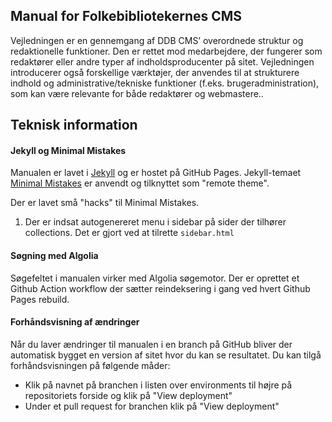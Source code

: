 ## Manual for Folkebibliotekernes CMS

Vejledningen er en gennemgang af DDB CMS’ overordnede struktur og redaktionelle funktioner. Den er rettet mod medarbejdere, der fungerer som redaktører eller andre typer af indholdsproducenter på sitet. Vejledningen introducerer også forskellige værktøjer, der anvendes til at strukturere indhold og administrative/tekniske funktioner (f.eks. brugeradministration), som kan være relevante for både redaktører og webmastere..

## Teknisk information

#### Jekyll og Minimal Mistakes

Manualen er lavet i [Jekyll](https://jekyllrb.com/) og er hostet på GitHub Pages. Jekyll-temaet [Minimal Mistakes](https://mmistakes.github.io/minimal-mistakes/) er anvendt og tilknyttet som "remote theme".

Der er lavet små "hacks" til Minimal Mistakes. 
1.  Der er indsat autogenereret menu i sidebar på sider der tilhører collections. Det er gjort ved at tilrette `sidebar.html`

#### Søgning med Algolia

Søgefeltet i manualen virker med Algolia søgemotor. Der er oprettet et Github Action workflow der sætter reindeksering i gang ved hvert Github Pages rebuild.

#### Forhåndsvisning af ændringer

Når du laver ændringer til manualen i en branch på GitHub bliver der automatisk bygget en version af sitet hvor du kan
se resultatet. Du kan tilgå forhåndsvisningen på følgende måder:

- Klik på navnet på branchen i listen over environments til højre på repositoriets forside og klik på "View deployment"
- Under et pull request for branchen klik på "View deployment"
